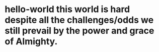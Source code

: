 # hello-world this world is hard despite all the challenges/odds we still prevail by the power and grace of Almighty.
